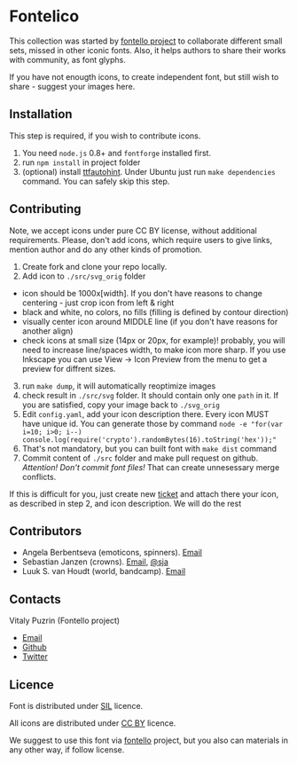Fontelico
=========

This collection was started by [fontello project](http://fontello.com) to
collaborate different small sets, missed in other iconic fonts.
Also, it helps authors to share their works with community, as
font glyphs.

If you have not enougth icons, to create independent font, but still wish to
share - suggest your images here.


Installation
------------

This step is required, if you wish to contribute icons.

1. You need `node.js` 0.8+ and `fontforge` installed first.
2. run `npm install` in project folder
3. (optional) install [ttfautohint](http://www.freetype.org/ttfautohint/). Under
   Ubuntu just run `make dependencies` command. You can safely skip
   this step.


Contributing
------------

Note, we accept icons under pure CC BY license, without additional requirements.
Please, don't add icons, which require users to give links, mention author and
do any other kinds of promotion.

1. Create fork and clone your repo locally.
2. Add icon to `./src/svg_orig` folder
  - icon should be 1000x[width]. If you don't have reasons to change centering - just crop icon from left & right
  - black and white, no colors, no fills (filling is defined by contour direction)
  - visually center icon around MIDDLE line (if you don't have reasons for another align)
  - check icons at small size (14px or 20px, for example)! probably, you will need to increase line/spaces width, to make icon more sharp. 
    If you use Inkscape you can use View -> Icon Preview from the menu to get a preview for diffrent sizes.
3. run `make dump`, it will automatically reoptimize images
4. check result in `./src/svg` folder. It should contain only one `path`
   in it. If you are satisfied, copy your image back to `./svg_orig`
5. Edit `config.yaml`, add your icon description there. Every icon MUST have
   unique id. You can generate those by command
   `node -e "for(var i=10; i>0; i--) console.log(require('crypto').randomBytes(16).toString('hex'));"`
6. That's not mandatory, but you can built font with `make dist` command
7. Commit content of `./src` folder and make pull request on github.
   _Attention! Don't commit font files!_ That can create unnesessary
   merge conflicts.

If this is difficult for you, just create new [ticket](https://github.com/fontello/brandico.font/issues)
and attach there your icon, as described in step 2, and icon description. We will
do the rest


Contributors
------------

- Angela Berbentseva (emoticons, spinners).
  [Email](mailto:berbentseva_angela@yahoo.com)
- Sebastian Janzen (crowns).
  [Email](mailto:sebastian.janzen@hl-services.de), [@sja](https://github.com/sja)
- Luuk S. van Houdt (world, bandcamp).
  [Email](mailto:info@lsvh.org)

Contacts
--------

Vitaly Puzrin (Fontello project)

- [Email](mailto:vitaly@rcdesign.ru)
- [Github](https://github.com/puzrin)
- [Twitter](https://twitter.com/puzrin)


Licence
-------

Font is distributed under
[SIL](http://scripts.sil.org/cms/scripts/page.php?site_id=nrsi&id=OFL) licence.

All icons are distributed under
[CC BY](http://creativecommons.org/licenses/by-sa/3.0/) licence.

We suggest to use this font via [fontello](http://fontello.com) project, but
you also can materials in any other way, if follow license.
